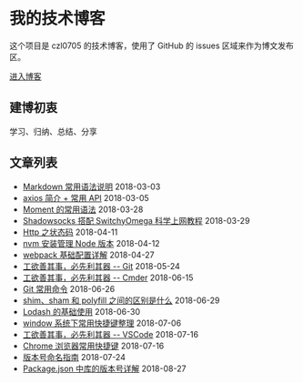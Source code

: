 # 我的技术博客

这个项目是 czl0705 的技术博客，使用了 GitHub 的 issues 区域来作为博文发布区。

[进入博客](https://github.com/czl0705/blog/issues?q=is%3Aissue+is%3Aclosed)

## 建博初衷

学习、归纳、总结、分享

## 文章列表

-   [Markdown 常用语法说明](https://github.com/czl0705/blog/issues/2) 2018-03-03
-   [axios 简介 + 常用 API](https://github.com/czl0705/blog/issues/3) 2018-03-05
-   [Moment 的常用语法](https://github.com/czl0705/blog/issues/9) 2018-03-28
-   [Shadowsocks 搭配 SwitchyOmega 科学上网教程](https://github.com/czl0705/blog/issues/20) 2018-03-29
-   [Http 之状态码](https://github.com/czl0705/blog/issues/23) 2018-04-11
-   [nvm 安装管理 Node 版本](https://github.com/czl0705/blog/issues/15) 2018-04-12
-   [webpack 基础配置详解](https://github.com/czl0705/blog/issues/1) 2018-04-27
-   [工欲善其事，必先利其器 -- Git](https://github.com/czl0705/blog/issues/25) 2018-05-24
-   [工欲善其事，必先利其器 -- Cmder](https://github.com/czl0705/blog/issues/26) 2018-06-15
-   [Git 常用命令](https://github.com/czl0705/blog/issues/19) 2018-06-26
-   [shim、sham 和 polyfill 之间的区别是什么](https://github.com/czl0705/blog/issues/28) 2018-06-29
-   [Lodash 的基础使用](https://github.com/czl0705/blog/issues/5) 2018-06-30
-   [window 系统下常用快捷键整理](https://github.com/czl0705/blog/issues/29) 2018-07-06
-   [工欲善其事，必先利其器 -- VSCode](https://github.com/czl0705/blog/issues/22) 2018-07-16
-   [Chrome 浏览器常用快捷键](https://github.com/czl0705/blog/issues/30) 2018-07-16
-   [版本号命名指南](https://github.com/czl0705/blog/issues/31) 2018-07-24
-   [Package.json 中库的版本号详解](https://github.com/czl0705/blog/issues/32) 2018-08-27
